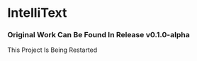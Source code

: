 # IntelliText

### Original Work Can Be Found In Release v0.1.0-alpha

This Project Is Being Restarted
